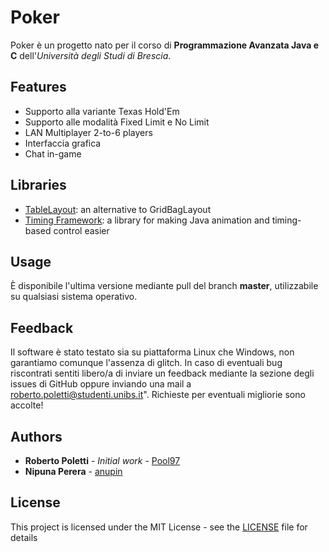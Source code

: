 # Poker

Poker è un progetto nato per il corso di **Programmazione Avanzata Java e C** dell'*Università degli Studi di Brescia*. 

## Features
* Supporto alla variante Texas Hold'Em
* Supporto alle modalità Fixed Limit e No Limit
* LAN Multiplayer 2-to-6 players 
* Interfaccia grafica 
* Chat in-game

## Libraries
* [TableLayout](https://www.oracle.com/technetwork/java/tablelayout-141489.html): an alternative to GridBagLayout
* [Timing Framework](https://github.com/akuhtz/timingframework): a library for making Java animation and timing-based control easier

## Usage
È disponibile l'ultima versione mediante pull del branch **master**, utilizzabile su qualsiasi sistema operativo. 

## Feedback
Il software è stato testato sia su piattaforma Linux che Windows, non garantiamo comunque l'assenza di glitch. In caso di eventuali bug riscontrati sentiti libero/a di inviare un feedback mediante la sezione degli issues di GitHub oppure inviando una mail a [roberto.poletti@studenti.unibs.it](mailto:roberto.poletti@studenti.unibs.it)". Richieste per eventuali migliorie sono accolte!

## 
## Authors

* **Roberto Poletti** - *Initial work* - [Pool97](https://github.com/Pool97)
* **Nipuna Perera** - [anupin](https://github.com/anupin)

## License

This project is licensed under the MIT License - see the [LICENSE](LICENSE) file for details
